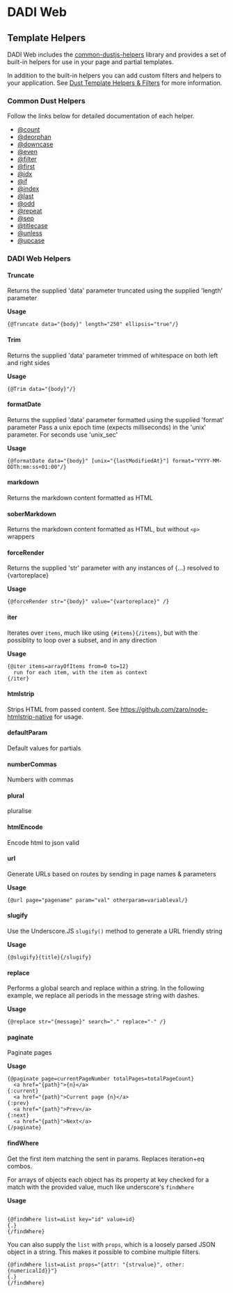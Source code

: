 # DADI Web

## Template Helpers

DADI Web includes the [common-dustjs-helpers](https://www.npmjs.com/package/common-dustjs-helpers) library and provides a set of built-in helpers for use in your page and partial templates.

In addition to the built-in helpers you can add custom filters and helpers to your application. See [Dust Template Helpers & Filters](https://github.com/dadi/web/blob/docs/docs/views.md#dust-template-helpers--filters) for more information.

### Common Dust Helpers

Follow the links below for detailed documentation of each helper.

 * [@count](https://github.com/rodw/common-dustjs-helpers/blob/master/docs/helpers.md#count)
 * [@deorphan](https://github.com/rodw/common-dustjs-helpers/blob/master/docs/helpers.md#deorphan)
 * [@downcase](https://github.com/rodw/common-dustjs-helpers/blob/master/docs/helpers.md#downcase)
 * [@even](https://github.com/rodw/common-dustjs-helpers/blob/master/docs/helpers.md#even)
 * [@filter](https://github.com/rodw/common-dustjs-helpers/blob/master/docs/helpers.md#filter)
 * [@first](https://github.com/rodw/common-dustjs-helpers/blob/master/docs/helpers.md#first)
 * [@idx](https://github.com/rodw/common-dustjs-helpers/blob/master/docs/helpers.md#idx)
 * [@if](https://github.com/rodw/common-dustjs-helpers/blob/master/docs/helpers.md#if)
 * [@index](https://github.com/rodw/common-dustjs-helpers/blob/master/docs/helpers.md#index)
 * [@last](https://github.com/rodw/common-dustjs-helpers/blob/master/docs/helpers.md#last)
 * [@odd](https://github.com/rodw/common-dustjs-helpers/blob/master/docs/helpers.md#odd)
 * [@repeat](https://github.com/rodw/common-dustjs-helpers/blob/master/docs/helpers.md#repeat)
 * [@sep](https://github.com/rodw/common-dustjs-helpers/blob/master/docs/helpers.md#sep)
 * [@titlecase](https://github.com/rodw/common-dustjs-helpers/blob/master/docs/helpers.md#titlecase)
 * [@unless](https://github.com/rodw/common-dustjs-helpers/blob/master/docs/helpers.md#unless)
 * [@upcase](https://github.com/rodw/common-dustjs-helpers/blob/master/docs/helpers.md#upcase)

### DADI Web Helpers

#### Truncate

Returns the supplied 'data' parameter truncated using the supplied 'length' parameter

**Usage**

```
{@Truncate data="{body}" length="250" ellipsis="true"/}
```

#### Trim

Returns the supplied 'data' parameter trimmed of whitespace on both left and right sides

**Usage**
```
{@Trim data="{body}"/}
```

#### formatDate

Returns the supplied 'data' parameter formatted using the supplied 'format' parameter
Pass a unix epoch time (expects milliseconds) in the 'unix' parameter. For seconds use 'unix_sec'

**Usage**

```
{@formatDate data="{body}" [unix="{lastModifiedAt}"] format="YYYY-MM-DDTh:mm:ss+01:00"/}
```

#### markdown

Returns the markdown content formatted as HTML

#### soberMarkdown

Returns the markdown content formatted as HTML, but without `<p>` wrappers

#### forceRender

Returns the supplied 'str' parameter with any instances of {...} resolved to {vartoreplace}

**Usage**

```
{@forceRender str="{body}" value="{vartoreplace}" /}
```

#### iter

Iterates over `items`, much like using `{#items}{/items}`,
but with the possiblity to loop over a subset, and in any direction

**Usage**

```
{@iter items=arrayOfItems from=0 to=12}
  run for each item, with the item as context
{/iter}
```

#### htmlstrip

Strips HTML from passed content. See https://github.com/zaro/node-htmlstrip-native for usage.


#### defaultParam

Default values for partials

#### numberCommas

Numbers with commas

#### plural

pluralise


#### htmlEncode

Encode html to json valid

#### url

Generate URLs based on routes by sending in page names & parameters

**Usage**

```
{@url page="pagename" param="val" otherparam=variableval/}
```

#### slugify

Use the Underscore.JS `slugify()` method to generate a URL friendly string

**Usage**

```
{@slugify}{title}{/slugify}
```

#### replace

Performs a global search and replace within a string.
In the following example, we replace all periods in the
message string with dashes.

**Usage**

```
{@replace str="{message}" search="." replace="-" /}
```

#### paginate

Paginate pages

**Usage**

```
{@paginate page=currentPageNumber totalPages=totalPageCount}
  <a href="{path}">{n}</a>
{:current}
  <a href="{path}">Current page {n}</a>
{:prev}
  <a href="{path}">Prev</a>
{:next}
  <a href="{path}">Next</a>
{/paginate}
```

#### findWhere

Get the first item matching the sent in params. Replaces iteration+eq combos.

For arrays of objects each object has its property at key checked for a match with the provided value, much like underscore's `findWhere`

**Usage**
```

{@findWhere list=aList key="id" value=id}
{.}
{/findWhere}
```
You can also supply the `list` with `props`, which is a loosely parsed
JSON object in a string. This makes it possible to combine multiple filters.

```
{@findWhere list=aList props="{attr: "{strvalue}", other: {numericalId}}"}
{.}
{/findWhere}
```
